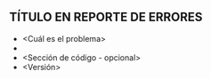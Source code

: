 ## TÍTULO EN REPORTE DE ERRORES
- <Cuál es el problema>
- <Sistema operativo o explorador de internet.>
- <Sección de código - opcional>
- <Versión>
